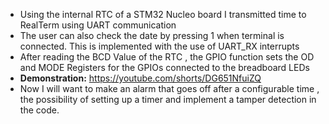 - Using the internal RTC of a STM32 Nucleo board I transmitted time to RealTerm using UART communication
- The user can also check the date by pressing 1 when terminal is connected. This is implemented with the use of UART_RX interrupts
- After reading the BCD Value of the RTC , the GPIO function sets the OD and MODE Registers for the GPIOs connected to the breadboard LEDs
- **Demonstration:** https://youtube.com/shorts/DG651NfuiZQ
- Now I will want to make an alarm that goes off after a configurable time , the possibility of setting up a timer and implement a tamper detection in the code.
